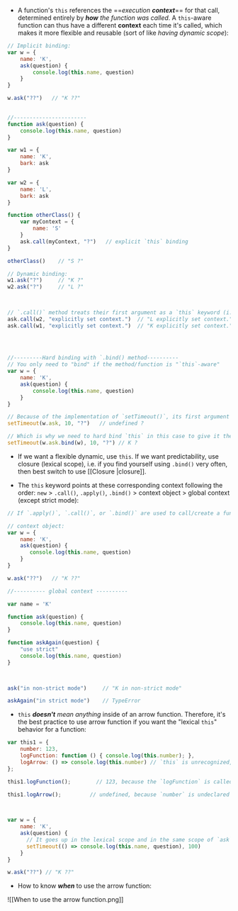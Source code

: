 - A function's `this` references the ==*execution __context__*== for that call, determined entirely by *__how__ the function was called*. A `this`-aware function can thus have a different **context** each time it's called, which makes it more flexible and reusable (sort of like *having dynamic scope*):

```javascript
// Implicit binding:
var w = {
    name: 'K',
    ask(question) {
        console.log(this.name, question)
    }
}

w.ask("??")   // "K ??"

  
//-----------------------
function ask(question) {
    console.log(this.name, question)
}

var w1 = {
    name: 'K',
    bark: ask
}

var w2 = {
    name: 'L',
    bark: ask
}

function otherClass() {
    var myContext = {
        name: 'S'
    }
    ask.call(myContext, "?")   // explicit `this` binding
}

otherClass()    // "S ?"

// Dynamic binding:
w1.ask("?")     // "K ?"
w2.ask("?")     // "L ?"

  

// `.call()` method treats their first argument as a `this` keyword (i.e. explicit binding):  
ask.call(w2, "explicitly set context.")  // "L explicitly set context."
ask.call(w1, "explicitly set context.")  // "K explicitly set context."

  
  

//---------Hard binding with `.bind() method----------
// You only need to "bind" if the method/function is "`this`-aware"
var w = {
    name: 'K',
    ask(question) {
        console.log(this.name, question)
    }
}

// Because of the implementation of `setTimeout()`, its first argument binds `this` to the global context
setTimeout(w.ask, 10, "?")   // undefined ?

// Which is why we need to hard bind `this` in this case to give it the context of `w` (i.e. "lexical `this`" behavior):
setTimeout(w.ask.bind(w), 10, "?") // K ?
```


- If we want a flexible dynamic, use `this`. If we want predictability, use closure (lexical scope), i.e. if you find yourself using `.bind()` very often, then best switch to use [[Closure |closure]].

- The `this` keyword points at these corresponding context following the order: `new` > `.call()`, `.apply()`, `.bind()` > context object > global context (except strict mode):

```javascript
// If `.apply()`, `.call()`, or `.bind()` are used to call/create a function, `this` inside the function is the object that is passed in as the argument.

// context object:
var w = {
    name: 'K',
    ask(question) {
       console.log(this.name, question)
    }
}

w.ask("??")   // "K ??"

//---------- global context ----------

var name = 'K' 

function ask(question) {
    console.log(this.name, question)
}

function askAgain(question) {
    "use strict"
    console.log(this.name, question)
}

  

ask("in non-strict mode")     // "K in non-strict mode"

askAgain("in strict mode")    // TypeError

```


- `this` *__doesn't__ mean anything* inside of an arrow function. Therefore, it's the best practice to use arrow function if you want the "lexical `this`" behavior for a function:

```javascript
var this1 = {
    number: 123,
    logFunction: function () { console.log(this.number); },
    logArrow: () => console.log(this.number) // `this` is unrecognized, therefore it’s just like console.log(number)
};

this1.logFunction();        // 123, because the `logFunction` is called from `this1`, so that's where its `this` points to

this1.logArrow();         // undefined, because `number` is undeclared in the scope of `logArrow` function, so it goes up in the lexical scope, in this case, is the global (which has no `number` in it)

  

var w = {
    name: 'K',
    ask(question) {
      // It goes up in the lexical scope and in the same scope of `ask`, it found `name`:
      setTimeout(() => console.log(this.name, question), 100)
    }
}

w.ask("??") // "K ??"
```

- How to know ***when*** to use the arrow function: 

![[When to use the arrow function.png]]
